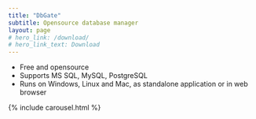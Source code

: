 ```yaml
---
title: "DbGate"
subtitle: Opensource database manager
layout: page
# hero_link: /download/
# hero_link_text: Download
---
```


- Free and opensource
- Supports MS SQL, MySQL, PostgreSQL
- Runs on Windows, Linux and Mac, as standalone application or in web browser

{% include carousel.html %}
